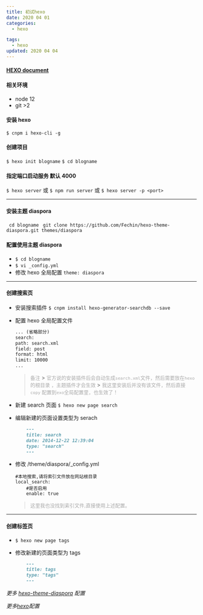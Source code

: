 ```yaml
---
title: 初试hexo
date: 2020 04 01
categories:
  - hexo

tags:
  - hexo
updated: 2020 04 04
---
```


#### [HEXO document](https://hexo.io/zh-cn/do)

#### 相关环境

- node 12
- git >2

#### 安装 hexo

`$ cnpm i hexo-cli -g`

#### 创建项目

`$ hexo init blogname`
`$ cd blogname`

#### 指定端口启动服务 默认 4000

`$ hexo server` 或
`$ npm run server` 或
`$ hexo server -p <port>`

---

#### 安装主题 diaspora

` cd blogname`
` git clone https://github.com/Fechin/hexo-theme-diaspora.git themes/diaspora`

#### 配置使用主题 diaspora

- `$ cd blogname`
- `$ vi _config.yml`
- 修改 hexo 全局配置 `theme: diaspora`

---

#### 创建搜索页

- 安装搜索插件
  `$ cnpm install hexo-generator-searchdb --save`

- 配置 hexo 全局配置文件

  ```md
  ... (省略部分)
  search:
  path: search.xml
  field: post
  format: html
  limit: 10000
  ...
  ```

  > <font size= 2 color=#aaaaaa> 备注 </font> >
  > <font size= 2  color=#aaaaaa> 官方说的安装插件后会自动生成`search.xml`文件，然后需要放在`hexo`的根目录 ，主题插件才会生效 </font> > <font size= 2 color=#aaaaaa >我这里安装后并没有该文件，然后直接 `copy`
  > 配置到`exo`全局配置里，也生效了！ </font>

- 新建 search 页面
  `$ hexo new page search`
- 编辑新建的页面设置类型为 serach

  ```md
      ---
      title: search
      date: 2014-12-22 12:39:04
      type: "search"
      ---
  ```

- 修改 /theme/diaspora/\_config.yml

  ```markdowm
  #本地搜索,请将索引文件放在网站根目录
  local_search:
      #是否启用
      enable: true
  ```

  > <font size=2 color=#aaaaaa>这里我也没找到索引文件,直接使用上述配置。</font>

---

#### 创建标签页

- `$ hexo new page tags`
- 修改新建的页面类型为 tags

  ```md
      ---
      title: tags
      type: "tags"
      ---
  ```

_更多 [hexo-theme-diaspora](https://github.com/Fechin/hexo-theme-diaspora) 配置_

_更多[hexo](https://hexo.io/zh-cn/docs/configuration)配置_

<font size=2 color=#aaaaaa></font>
